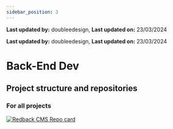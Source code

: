 ```yaml
---
sidebar_position: 3
---
```


**Last updated by:** doubleedesign, **Last updated on:** 23/03/2024


**Last updated by:** doubleedesign, **Last updated on:** 23/03/2024


# Back-End Dev

## Project structure and repositories

### For all projects
[![Redback CMS Repo card](https://github-readme-stats.vercel.app/api/pin/?username=Redback-Operations&repo=redback-cms)](https://github.com/Redback-Operations/redback-cms)
